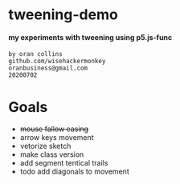 # tweening-demo
#### my experiments with tweening using p5.js-func
```
by oran collins
github.com/wisehackermonkey
oranbusiness@gmail.com
20200702
```



# Goals
- ~~mouse fallow easing~~
- arrow keys movement
- vetorize sketch
- make class version
- add segment tentical trails
- todo add diagonals to movement
